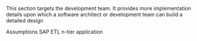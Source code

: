 This section targets the development team. It provides more implementation details upon which a software architect or development team can build a detailed design


Assumptions 
SAP ETL
n-tier application